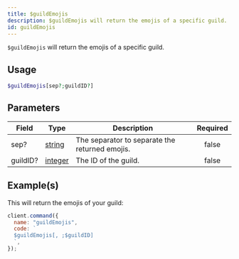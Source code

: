 ```yaml
---
title: $guildEmojis
description: $guildEmojis will return the emojis of a specific guild.
id: guildEmojis
---
```


`$guildEmojis` will return the emojis of a specific guild.

## Usage

```php
$guildEmojis[sep?;guildID?]
```

## Parameters

| Field    | Type                                                                                                | Description                                    | Required |
| -------- | --------------------------------------------------------------------------------------------------- | ---------------------------------------------- | :------: |
| sep?     | [string](https://developer.mozilla.org/en-US/docs/Web/JavaScript/Reference/Global_Objects/String)   | The separator to separate the returned emojis. |  false   |
| guildID? | [integer](https://developer.mozilla.org/en-US/docs/Web/JavaScript/Reference/Global_Objects/Integer) | The ID of the guild.                           |  false   |

## Example(s)

This will return the emojis of your guild:

```javascript
client.command({
  name: "guildEmojis",
  code: `
  $guildEmojis[, ;$guildID]
  `,
});
```
